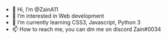 - 👋 Hi, I’m @ZainA11
- 👀 I’m interested in Web development
- 🌱 I’m currently learning CSS3, Javascript, Python 3
- 📫 How to reach me, you can dm me on discord Zain#0034

<!---
ZainA11/ZainA11 is a ✨ special ✨ repository because its `README.md` (this file) appears on your GitHub profile.
You can click the Preview link to take a look at your changes.
--->
